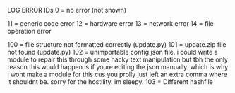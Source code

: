 

LOG ERROR IDs
0 = no error (not shown)

11 = generic code error
12 = hardware error
13 = network error
14 = file operation error

100 = file structure not formatted correctly (update.py)
101 = update.zip file not found (update.py)
102 = unimportable config.json file. i could write a module to repair 
      this through some hacky text manipulation but tbh the only reason 
      this would happen is if youre editing the json manually. which is
      why i wont make a module for this cus you prolly just left an extra
      comma where it shouldnt be. sorry for the hostility. im sleepy.
103 = Different hashfile 
